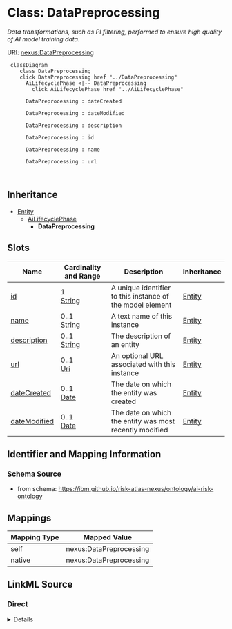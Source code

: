 

# Class: DataPreprocessing


_Data transformations, such as PI filtering, performed to ensure high quality of AI model training data._





URI: [nexus:DataPreprocessing](https://ibm.github.io/risk-atlas-nexus/ontology/DataPreprocessing)






```mermaid
 classDiagram
    class DataPreprocessing
    click DataPreprocessing href "../DataPreprocessing"
      AiLifecyclePhase <|-- DataPreprocessing
        click AiLifecyclePhase href "../AiLifecyclePhase"
      
      DataPreprocessing : dateCreated
        
      DataPreprocessing : dateModified
        
      DataPreprocessing : description
        
      DataPreprocessing : id
        
      DataPreprocessing : name
        
      DataPreprocessing : url
        
      
```





## Inheritance
* [Entity](Entity.md)
    * [AiLifecyclePhase](AiLifecyclePhase.md)
        * **DataPreprocessing**



## Slots

| Name | Cardinality and Range | Description | Inheritance |
| ---  | --- | --- | --- |
| [id](id.md) | 1 <br/> [String](String.md) | A unique identifier to this instance of the model element | [Entity](Entity.md) |
| [name](name.md) | 0..1 <br/> [String](String.md) | A text name of this instance | [Entity](Entity.md) |
| [description](description.md) | 0..1 <br/> [String](String.md) | The description of an entity | [Entity](Entity.md) |
| [url](url.md) | 0..1 <br/> [Uri](Uri.md) | An optional URL associated with this instance | [Entity](Entity.md) |
| [dateCreated](dateCreated.md) | 0..1 <br/> [Date](Date.md) | The date on which the entity was created | [Entity](Entity.md) |
| [dateModified](dateModified.md) | 0..1 <br/> [Date](Date.md) | The date on which the entity was most recently modified | [Entity](Entity.md) |









## Identifier and Mapping Information







### Schema Source


* from schema: https://ibm.github.io/risk-atlas-nexus/ontology/ai-risk-ontology




## Mappings

| Mapping Type | Mapped Value |
| ---  | ---  |
| self | nexus:DataPreprocessing |
| native | nexus:DataPreprocessing |







## LinkML Source

<!-- TODO: investigate https://stackoverflow.com/questions/37606292/how-to-create-tabbed-code-blocks-in-mkdocs-or-sphinx -->

### Direct

<details>
```yaml
name: DataPreprocessing
description: Data transformations, such as PI filtering, performed to ensure high
  quality of AI model training data.
from_schema: https://ibm.github.io/risk-atlas-nexus/ontology/ai-risk-ontology
is_a: AiLifecyclePhase

```
</details>

### Induced

<details>
```yaml
name: DataPreprocessing
description: Data transformations, such as PI filtering, performed to ensure high
  quality of AI model training data.
from_schema: https://ibm.github.io/risk-atlas-nexus/ontology/ai-risk-ontology
is_a: AiLifecyclePhase
attributes:
  id:
    name: id
    description: A unique identifier to this instance of the model element. Example
      identifiers include UUID, URI, URN, etc.
    from_schema: https://ibm.github.io/risk-atlas-nexus/ontology/ai-risk-ontology
    rank: 1000
    slot_uri: schema:identifier
    identifier: true
    alias: id
    owner: DataPreprocessing
    domain_of:
    - Entity
    range: string
    required: true
  name:
    name: name
    description: A text name of this instance.
    from_schema: https://ibm.github.io/risk-atlas-nexus/ontology/ai-risk-ontology
    rank: 1000
    slot_uri: schema:name
    alias: name
    owner: DataPreprocessing
    domain_of:
    - Entity
    range: string
  description:
    name: description
    description: The description of an entity
    from_schema: https://ibm.github.io/risk-atlas-nexus/ontology/ai-risk-ontology
    rank: 1000
    slot_uri: schema:description
    alias: description
    owner: DataPreprocessing
    domain_of:
    - Entity
    range: string
  url:
    name: url
    description: An optional URL associated with this instance.
    from_schema: https://ibm.github.io/risk-atlas-nexus/ontology/ai-risk-ontology
    rank: 1000
    slot_uri: schema:url
    alias: url
    owner: DataPreprocessing
    domain_of:
    - Entity
    range: uri
  dateCreated:
    name: dateCreated
    description: The date on which the entity was created.
    from_schema: https://ibm.github.io/risk-atlas-nexus/ontology/ai-risk-ontology
    rank: 1000
    slot_uri: schema:dateCreated
    alias: dateCreated
    owner: DataPreprocessing
    domain_of:
    - Entity
    range: date
    required: false
  dateModified:
    name: dateModified
    description: The date on which the entity was most recently modified.
    from_schema: https://ibm.github.io/risk-atlas-nexus/ontology/ai-risk-ontology
    rank: 1000
    slot_uri: schema:dateModified
    alias: dateModified
    owner: DataPreprocessing
    domain_of:
    - Entity
    range: date
    required: false

```
</details>